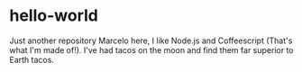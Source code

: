 # hello-world
Just another repository
Marcelo here, I like Node.js and Coffeescript (That's what I'm made of!).
I've had tacos on the moon and find them far superior to Earth tacos.
